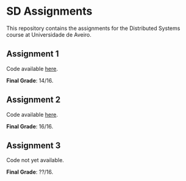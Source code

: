 # SD Assignments
This repository contains the assignments for the Distributed Systems course at Universidade de Aveiro.

## Assignment 1
Code available [here](https://github.com/diogopjesus/sd-assignments/releases/tag/first-assignment).

**Final Grade**: 14/16.

## Assignment 2
Code available [here](https://github.com/diogopjesus/sd-assignments/releases/tag/second-assignment).

**Final Grade**: 16/16.

## Assignment 3
Code not yet available.

**Final Grade**: ??/16.
